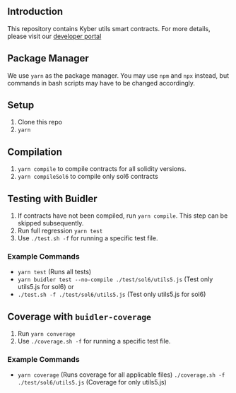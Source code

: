 ## Introduction
This repository contains Kyber utils smart contracts.
For more details, please visit our [developer portal](https://developer.kyber.network/)

## Package Manager
We use `yarn` as the package manager. You may use `npm` and `npx` instead, but commands in bash scripts may have to be changed accordingly.

## Setup
1. Clone this repo
2. `yarn`

## Compilation
1. `yarn compile` to compile contracts for all solidity versions.
2. `yarn compileSol6` to compile only sol6 contracts

## Testing with Buidler
1. If contracts have not been compiled, run `yarn compile`. This step can be skipped subsequently.
2. Run full regression `yarn test`
3. Use `./test.sh -f` for running a specific test file.

### Example Commands
- `yarn test` (Runs all tests)
- `yarn buidler test --no-compile ./test/sol6/utils5.js` (Test only utils5.js for sol6)
or
- `./test.sh -f ./test/sol6/utils5.js` (Test only utils5.js for sol6)

## Coverage with `buidler-coverage`
1. Run `yarn converage`
2. Use `./coverage.sh -f` for running a specific test file.

### Example Commands
- `yarn coverage` (Runs coverage for all applicable files)
`./coverage.sh -f ./test/sol6/utils5.js` (Coverage for only utils5.js)
